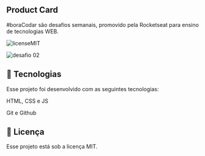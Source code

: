 Product Card
-
#boraCodar são desafios semanais, promovido pela Rocketseat para ensino de tecnologias WEB.

![licenseMIT](https://user-images.githubusercontent.com/124744877/232582530-da5a6c6d-a9a8-4fe3-bed0-b35842ac83b9.svg)

![desafio 02](https://user-images.githubusercontent.com/124744877/232582593-2d1bbcc5-5760-4496-8f8a-7ee70ba1abb4.jpg)

🚀 Tecnologias
-
Esse projeto foi desenvolvido com as seguintes tecnologias:

HTML, CSS e JS

Git e Github

📝 Licença
-
Esse projeto está sob a licença MIT.



